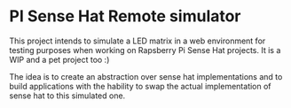 # PI Sense Hat Remote simulator
This project intends to simulate a LED matrix in a web environment for testing purposes when working on Rapsberry Pi Sense Hat projects.
It is a WIP and a pet project too :)

The idea is to create an abstraction over sense hat implementations and to build applications with the hability to swap the actual implementation of sense hat to this simulated one.